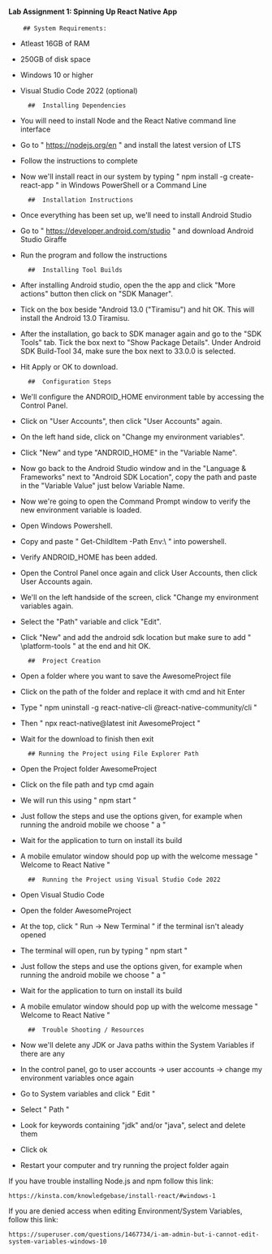 #### Lab Assignment 1: Spinning Up React Native App


		## System Requirements: 

- Atleast 16GB of RAM
- 250GB of disk space
- Windows 10 or higher
- Visual Studio Code 2022 (optional)


		##  Installing Dependencies

- You will need to install Node and the React Native command line interface

- Go to " https://nodejs.org/en " and install the latest version of LTS

- Follow the instructions to complete

- Now we'll install react in our system by typing " npm install -g create-react-app " in Windows PowerShell or a Command Line

		##  Installation Instructions 

- Once everything has been set up, we'll need to install Android Studio

- Go to " https://developer.android.com/studio " and download Android Studio Giraffe

- Run the program and follow the instructions

		##  Installing Tool Builds 

- After installing Android studio, open the the app and click "More actions" button then click on "SDK Manager".

- Tick on the box beside "Android 13.0 ("Tiramisu") and hit OK. This will install the Android 13.0 Tiramisu.

- After the installation, go back to SDK manager again and go to the "SDK Tools" tab. Tick the box next to "Show Package Details". Under Android SDK Build-Tool 34, make sure the box next to 33.0.0 is selected. 

- Hit Apply or OK to download.

		##  Configuration Steps

- We'll configure the ANDROID_HOME environment table by accessing the Control Panel.

- Click on "User Accounts", then click "User Accounts" again.

- On the left hand side, click on "Change my environment variables".

- Click "New" and type "ANDROID_HOME" in the "Variable Name".

- Now go back to the Android Studio window and in the "Language & Frameworks" next to "Android SDK Location", copy the path and paste in the "Variable Value" just below Variable Name.

- Now we're going to open the Command Prompt window to verify the new environment variable is loaded.

- Open Windows Powershell.

- Copy and paste " Get-ChildItem -Path Env:\ " into powershell.

- Verify ANDROID_HOME has been added.

- Open the Control Panel once again and click User Accounts, then click User Accounts again.

- We'll on the left handside of the screen, click "Change my environment variables again.

- Select the "Path" variable and click "Edit".

- Click "New" and add the android sdk location but make sure to add " \platform-tools " at the end and hit OK.

		##  Project Creation 

- Open a folder where you want to save the AwesomeProject file

- Click on the path of the folder and replace it with cmd and hit Enter

- Type " npm uninstall -g react-native-cli @react-native-community/cli "

- Then " npx react-native@latest init AwesomeProject "

- Wait for the download to finish then exit

		## Running the Project using File Explorer Path 

- Open the Project folder AwesomeProject

- Click on the file path and typ cmd again

- We will run this using " npm start "

- Just follow the steps and use the options given, for example when running the android mobile we choose " a "

- Wait for the application to turn on install its build

- A mobile emulator window should pop up with the welcome message " Welcome to React Native " 

		##  Running the Project using Visual Studio Code 2022 

- Open Visual Studio Code

- Open the folder AwesomeProject

- At the top, click " Run -> New Terminal " if the terminal isn't aleady opened

- The terminal will open, run by typing " npm start "

- Just follow the steps and use the options given, for example when running the android mobile we choose " a "

- Wait for the application to turn on install its build

- A mobile emulator window should pop up with the welcome message " Welcome to React Native " 



		##  Trouble Shooting / Resources 

- Now we'll delete any JDK or Java paths within the System Variables if there are any

- In the control panel, go to user accounts -> user accounts -> change my environment variables once again

- Go to System variables and click " Edit "

- Select " Path "

- Look for keywords containing "jdk" and/or "java", select and delete them

- Click ok

- Restart your computer and try running the project folder again


If you have trouble installing Node.js and npm follow this link:

	https://kinsta.com/knowledgebase/install-react/#windows-1

If you are denied access when editing Environment/System Variables, follow this link:

	https://superuser.com/questions/1467734/i-am-admin-but-i-cannot-edit-system-variables-windows-10
























